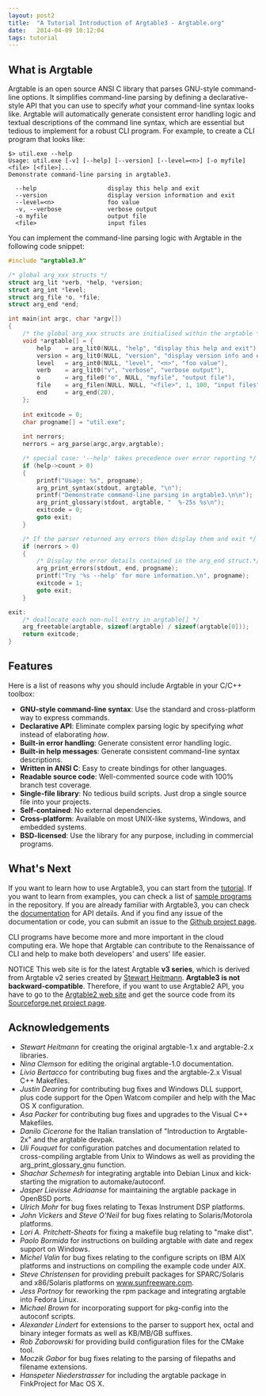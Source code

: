 ```yaml
---
layout: post2
title:  "A Tutorial Introduction of Argtable3 - Argtable.org"
date:   2014-04-09 10:12:04
tags: tutorial
---
```


## What is Argtable

Argtable is an open source ANSI C library that parses GNU-style command-line options. It simplifies command-line parsing by defining a declarative-style API that you can use to specify *what* your command-line syntax looks like. Argtable will automatically generate consistent error handling logic and textual descriptions of the command line syntax, which are essential but tedious to implement for a robust CLI program. For example, to create a CLI program that looks like:

```
$> util.exe --help
Usage: util.exe [-v] [--help] [--version] [--level=<n>] [-o myfile] <file> [<file>]...
Demonstrate command-line parsing in argtable3.

  --help                    display this help and exit
  --version                 display version information and exit
  --level=<n>               foo value
  -v, --verbose             verbose output
  -o myfile                 output file
  <file>                    input files
```

You can implement the command-line parsing logic with Argtable in the following code snippet:

```cpp
#include "argtable3.h"

/* global arg_xxx structs */
struct arg_lit *verb, *help, *version;
struct arg_int *level;
struct arg_file *o, *file;
struct arg_end *end;

int main(int argc, char *argv[])
{
    /* the global arg_xxx structs are initialised within the argtable */
    void *argtable[] = {
        help    = arg_lit0(NULL, "help", "display this help and exit"),
        version = arg_lit0(NULL, "version", "display version info and exit"),
        level   = arg_int0(NULL, "level", "<n>", "foo value"),
        verb    = arg_lit0("v", "verbose", "verbose output"),
        o       = arg_file0("o", NULL, "myfile", "output file"),
        file    = arg_filen(NULL, NULL, "<file>", 1, 100, "input files"),
        end     = arg_end(20),
    };
    
    int exitcode = 0;
    char progname[] = "util.exe";
    
    int nerrors;
    nerrors = arg_parse(argc,argv,argtable);

    /* special case: '--help' takes precedence over error reporting */
    if (help->count > 0)
    {
        printf("Usage: %s", progname);
        arg_print_syntax(stdout, argtable, "\n");
        printf("Demonstrate command-line parsing in argtable3.\n\n");
        arg_print_glossary(stdout, argtable, "  %-25s %s\n");
        exitcode = 0;
        goto exit;
    }

    /* If the parser returned any errors then display them and exit */
    if (nerrors > 0)
    {
        /* Display the error details contained in the arg_end struct.*/
        arg_print_errors(stdout, end, progname);
        printf("Try '%s --help' for more information.\n", progname);
        exitcode = 1;
        goto exit;
    }

exit:
    /* deallocate each non-null entry in argtable[] */
    arg_freetable(argtable, sizeof(argtable) / sizeof(argtable[0]));
    return exitcode;
}
```


## Features

Here is a list of reasons why you should include Argtable in your C/C++ toolbox:

* **GNU-style command-line syntax**: Use the standard and cross-platform way to express commands.
* **Declarative API**: Eliminate complex parsing logic by specifying *what* instead of elaborating *how*.
* **Built-in error handling**: Generate consistent error handling logic.
* **Built-in help messages**: Generate consistent command-line syntax descriptions.
* **Written in ANSI C**: Easy to create bindings for other languages.
* **Readable source code**: Well-commented source code with 100% branch test coverage.
* **Single-file library**: No tedious build scripts. Just drop a single source file into your projects.
* **Self-contained**: No external dependencies.
* **Cross-platform**: Available on most UNIX-like systems, Windows, and embedded systems.
* **BSD-licensed**: Use the library for any purpose, including in commercial programs.


## What's Next

If you want to learn how to use Argtable3, you can start from the [tutorial][tutorial]. If you want to learn from examples, you can check a list of [sample programs][example] in the repository. If you are already familiar with Argtable3, you can check the [documentation][doc] for API details. And if you find any issue of the documentation or code, you can submit an issue to the [Github project page][issue].

CLI programs have become more and more important in the cloud computing era. We hope that Argtable can contribute to the Renaissance of CLI and help to make both developers' and users' life easier.

<span class="label label-default">NOTICE</span> This web site is for the latest Argtable **v3 series**, which is derived from Argtable v2 series created by [Stewart Heitmann][heitmann]. **Argtable3 is not backward-compatible**. Therefore, if you want to use Argtable2 API, you have to go to the [Argtable2 web site][argtable2] and get the source code from its [Sourceforge.net project page][argtable2-sourceforge].


## Acknowledgements

* *Stewart Heitmann* for creating the original argtable-1.x and argtable-2.x libraries.
* *Nina Clemson* for editing the original argtable-1.0 documentation.
* *Livio Bertacco* for contributing bug fixes and the argtable-2.x Visual C++ Makefiles.
* *Justin Dearing* for contributing bug fixes and Windows DLL support, plus code support for the Open Watcom compiler and help with the Mac OS X configuration.
* *Asa Packer* for contributing bug fixes and upgrades to the Visual C++ Makefiles.
* *Danilo Cicerone* for the Italian translation of "Introduction to Argtable-2x" and the argtable devpak.
* *Uli Fouquet* for configuration patches and documentation related to cross-compiling argtable from Unix to Windows as well as providing the arg_print_glossary_gnu function.
* *Shachar Schemesh* for integrating argtable into Debian Linux and kick-starting the migration to automake/autoconf.
* *Jasper Lievisse Adriaanse* for maintaining the argtable package in OpenBSD ports.
* *Ulrich Mohr* for bug fixes relating to Texas Instrument DSP platforms.
* *John Vickers* and *Steve O'Neil* for bug fixes relating to Solaris/Motorola platforms.
* *Lori A. Pritchett-Sheats* for fixing a makefile bug relating to "make dist".
* *Paolo Bormida* for instructions on building argtable with date and regex support on Windows.
* *Michel Valin* for bug fixes relating to the configure scripts on IBM AIX platforms and instructions on compiling the example code under AIX.
* *Steve Christensen* for providing prebuilt packages for SPARC/Solaris and x86/Solaris platforms on www.sunfreeware.com.
* *Jess Portnoy* for reworking the rpm package and integrating argtable into Fedora Linux.
* *Michael Brown* for incorporating support for pkg-config into the autoconf scripts.
* *Alexander Lindert* for extensions to the parser to support hex, octal and binary integer formats as well as KB/MB/GB suffixes.
* *Rob Zaborowski* for providing build configuration files for the CMake tool.
* *Moczik Gabor* for bug fixes relating to the parsing of filepaths and filename extensions.
* *Hanspeter Niederstrasser* for including the argtable package in FinkProject for Mac OS X.

[heitmann]: email:sheitmann@users.sourceforge.net
[argtable2]: http://argtable.sourceforge.net/
[argtable2-sourceforge]: http://sourceforge.net/projects/argtable/
[tutorial]: http://argtable.org/tutorial/
[example]: http://argtable.org/examples/
[doc]: http://argtable.org/documentation/
[issue]: https://github.com/tomghuang/tomghuang.github.io/issues

